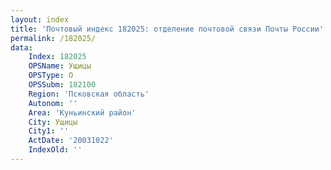 ```yaml
---
layout: index
title: 'Почтовый индекс 182025: отделение почтовой связи Почты России'
permalink: /182025/
data:
    Index: 182025
    OPSName: Ущицы
    OPSType: О
    OPSSubm: 182100
    Region: 'Псковская область'
    Autonom: ''
    Area: 'Куньинский район'
    City: Ущицы
    City1: ''
    ActDate: '20031022'
    IndexOld: ''
---
```

